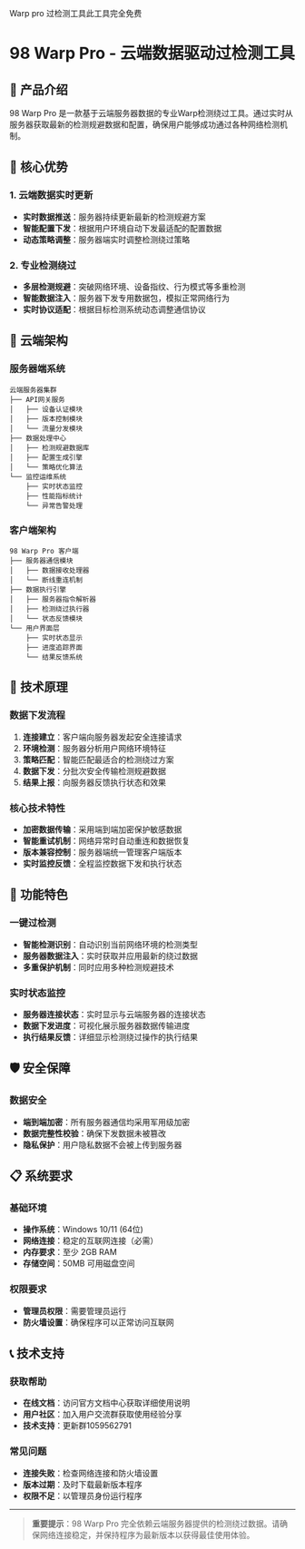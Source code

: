 Warp pro 过检测工具此工具完全免费

# 98 Warp Pro - 云端数据驱动过检测工具

## 🌟 产品介绍

98 Warp Pro 是一款基于云端服务器数据的专业Warp检测绕过工具。通过实时从服务器获取最新的检测规避数据和配置，确保用户能够成功通过各种网络检测机制。

## 🚀 核心优势

### 1. 云端数据实时更新
- **实时数据推送**：服务器持续更新最新的检测规避方案
- **智能配置下发**：根据用户环境自动下发最适配的配置数据
- **动态策略调整**：服务器端实时调整检测绕过策略

### 2. 专业检测绕过
- **多层检测规避**：突破网络环境、设备指纹、行为模式等多重检测
- **智能数据注入**：服务器下发专用数据包，模拟正常网络行为
- **实时协议适配**：根据目标检测系统动态调整通信协议



## 📡 云端架构

### 服务器端系统
```
云端服务器集群
├── API网关服务
│   ├── 设备认证模块
│   ├── 版本控制模块
│   └── 流量分发模块
├── 数据处理中心
│   ├── 检测规避数据库
│   ├── 配置生成引擎
│   └── 策略优化算法
└── 监控运维系统
    ├── 实时状态监控
    ├── 性能指标统计
    └── 异常告警处理
```

### 客户端架构
```
98 Warp Pro 客户端
├── 服务器通信模块
│   ├── 数据接收处理器
│   └── 断线重连机制
├── 数据执行引擎
│   ├── 服务器指令解析器
│   ├── 检测绕过执行器
│   └── 状态反馈模块
└── 用户界面层
    ├── 实时状态显示
    ├── 进度追踪界面
    └── 结果反馈系统
```

## 🔧 技术原理

### 数据下发流程
1. **连接建立**：客户端向服务器发起安全连接请求
2. **环境检测**：服务器分析用户网络环境特征
3. **策略匹配**：智能匹配最适合的检测绕过方案
4. **数据下发**：分批次安全传输检测规避数据
5. **结果上报**：向服务器反馈执行状态和效果

### 核心技术特性
- **加密数据传输**：采用端到端加密保护敏感数据
- **智能重试机制**：网络异常时自动重连和数据恢复
- **版本兼容控制**：服务器端统一管理客户端版本
- **实时监控反馈**：全程监控数据下发和执行状态

## 💫 功能特色

### 一键过检测
- **智能检测识别**：自动识别当前网络环境的检测类型
- **服务器数据注入**：实时获取并应用最新的绕过数据
- **多重保护机制**：同时应用多种检测规避技术

### 实时状态监控
- **服务器连接状态**：实时显示与云端服务器的连接状态
- **数据下发进度**：可视化展示服务器数据传输进度
- **执行结果反馈**：详细显示检测绕过操作的执行结果




## 🛡️ 安全保障

### 数据安全
- **端到端加密**：所有服务器通信均采用军用级加密
- **数据完整性校验**：确保下发数据未被篡改
- **隐私保护**：用户隐私数据不会被上传到服务器


## 📋 系统要求

### 基础环境
- **操作系统**：Windows 10/11 (64位)
- **网络连接**：稳定的互联网连接（必需）
- **内存要求**：至少 2GB RAM
- **存储空间**：50MB 可用磁盘空间

### 权限要求
- **管理员权限**：需要管理员运行
- **防火墙设置**：确保程序可以正常访问互联网





## 📞 技术支持

### 获取帮助
- **在线文档**：访问官方文档中心获取详细使用说明
- **用户社区**：加入用户交流群获取使用经验分享
- **技术支持**：更新群1059562791

### 常见问题
- **连接失败**：检查网络连接和防火墙设置
- **版本过期**：及时下载最新版本程序
- **权限不足**：以管理员身份运行程序


---

> **重要提示**：98 Warp Pro 完全依赖云端服务器提供的检测绕过数据。请确保网络连接稳定，并保持程序为最新版本以获得最佳使用体验。
